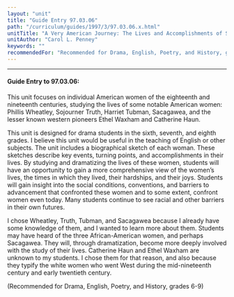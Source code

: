 ```yaml
---
layout: "unit"
title: "Guide Entry 97.03.06"
path: "/curriculum/guides/1997/3/97.03.06.x.html"
unitTitle: "A Very American Journey: The Lives and Accomplishments of Six Notable American Women"
unitAuthor: "Carol L. Penney"
keywords: ""
recommendedFor: "Recommended for Drama, English, Poetry, and History, grades 6-9"
---
```

<body>
<hr/>
<h4>
Guide Entry to 97.03.06:
</h4>
This unit focuses on individual American women of the eighteenth and nineteenth centuries, studying the lives of some notable American women: Phillis Wheatley, Sojourner Truth, Harriet Tubman, Sacagawea, and the lesser known western pioneers Ethel Waxham and Catherine Haun.
<p>
This unit is designed for drama students in the sixth, seventh, and eighth grades. I believe this unit would be useful in the teaching of English or other subjects. The unit includes a biographical sketch of each woman. These sketches describe key events, turning points, and accomplishments in their lives. By studying and dramatizing the lives of these women, students will have an opportunity to gain a more comprehensive view of the women’s lives, the times in which they lived, their hardships, and their joys. Students will gain insight into the social conditions, conventions, and barriers to advancement that confronted these women and to some extent, confront women even today. Many students continue to see racial and other barriers in their own futures.
</p>
<p>
I chose Wheatley, Truth, Tubman, and Sacagawea because I already have some knowledge of them, and I wanted to learn more about them. Students may have heard of the three African-American women, and perhaps Sacagawea. They will, through dramatization, become more deeply involved with the study of their lives. Catherine Haun and Ethel Waxham are unknown to my students. I chose them for that reason, and also because they typify the white women who went West during the mid-nineteenth century and early twentieth century.
</p>
<p>
(Recommended for Drama, English, Poetry, and History, grades 6-9)
</p>
</body>